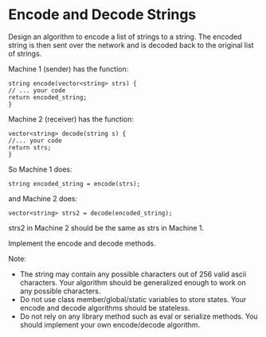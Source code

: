 # Encode and Decode Strings
 

Design an algorithm to encode a list of strings to a string. The encoded string is then sent over the network and is decoded back to the original list of strings.

Machine 1 (sender) has the function:

    string encode(vector<string> strs) {
    // ... your code
    return encoded_string;
    }

Machine 2 (receiver) has the function:

    vector<string> decode(string s) {
    //... your code
    return strs;
    }
 

So Machine 1 does:

    string encoded_string = encode(strs);
 

and Machine 2 does:

    vector<string> strs2 = decode(encoded_string);
 

strs2 in Machine 2 should be the same as strs in Machine 1.

Implement the encode and decode methods.

Note:

* The string may contain any possible characters out of 256 valid ascii characters. Your algorithm should be generalized enough to work on any possible characters.
* Do not use class member/global/static variables to store states. Your encode and decode algorithms should be stateless.
* Do not rely on any library method such as eval or serialize methods. You should implement your own encode/decode algorithm.
